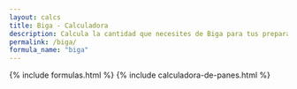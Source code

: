 ```yaml
---
layout: calcs
title: Biga - Calculadora
description: Calcula la cantidad que necesites de Biga para tus preparaciones.
permalink: /biga/
formula_name: "biga"
---
```


{% include formulas.html %}
{% include calculadora-de-panes.html %}